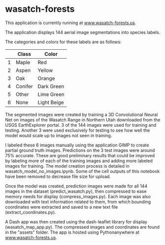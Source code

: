 # wasatch-forests

This application is currently running at www.wasatch-forests.us.

The application displays 144 aerial image segmentations into species labels.

The categories and colors for these labels are as follows:

|   | Class   | Color       |
|---|---------|-------------|
| 1 | Maple   | Red         |
| 2 | Aspen   | Yellow      |
| 3 | Oak     | Orange      |
| 4 | Conifer | Dark Green  |
| 5 | Other   | Lime Green  |
| 6 | None    | Light Beige |

The segmented images were created by training a 3D Convolutional Neural Net on images of the Wasatch Range in Northern Utah downloaded from the USGS EarthExplorer portal. 3 of the 144 images were used for training and testing. Another 3 were used exclusively for testing to see how well the model would scale up to images not seen in training.

I labeled these 6 images manually using the application GIMP to create partial ground truth images. Predictions on the 3 test images were around 75% accurate. These are good preliminary results that could be improved by labeling more of each of the training images and adding more labeled images for training. The model creation process is detailed in wasatch_model_no_images.ipynb. Some of the cell outputs of this notebook have been removed to decrease file size for upload.

Once the model was created, prediction images were made for all 144 images in the dataset (predict_wasatch.py), then compressed to ease memory needs for display (compress_images.py). Each image was also downloaded with text information related to them, from which bounding coordinates were extracted and saved to a new text file (extract_coordinates.py).

A Dash app was then created using the dash-leaflet library for display (wasatch_map_app.py). The compressed images and coordinates are found in the "assets" folder. The app is hosted using Pythonanywhere at www.wasatch-forests.us.
